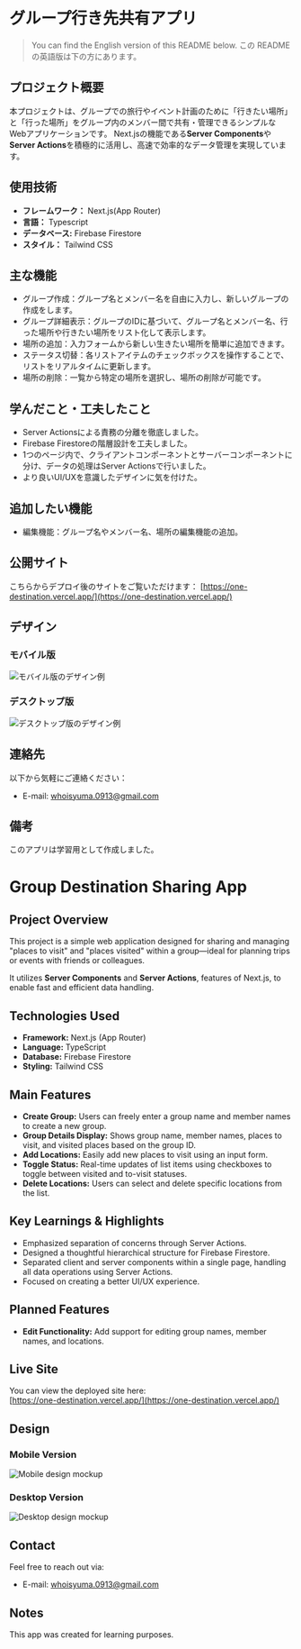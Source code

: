 # グループ行き先共有アプリ
> You can find the English version of this README below.
> この README の英語版は下の方にあります。

## プロジェクト概要

本プロジェクトは、グループでの旅行やイベント計画のために「行きたい場所」と「行った場所」をグループ内のメンバー間で共有・管理できるシンプルなWebアプリケーションです。
Next.jsの機能である**Server Components**や**Server Actions**を積極的に活用し、高速で効率的なデータ管理を実現しています。

## 使用技術

- **フレームワーク：** Next.js(App Router)
- **言語：** Typescript
- **データベース:** Firebase Firestore
- **スタイル：** Tailwind CSS

## 主な機能

- グループ作成：グループ名とメンバー名を自由に入力し、新しいグループの作成をします。
- グループ詳細表示：グループのIDに基づいて、グループ名とメンバー名、行った場所や行きたい場所をリスト化して表示します。
- 場所の追加：入力フォームから新しい生きたい場所を簡単に追加できます。
- ステータス切替：各リストアイテムのチェックボックスを操作することで、リストをリアルタイムに更新します。
- 場所の削除：一覧から特定の場所を選択し、場所の削除が可能です。

## 学んだこと・工夫したこと
- Server Actionsによる責務の分離を徹底しました。
- Firebase Firestoreの階層設計を工夫しました。
- 1つのページ内で、クライアントコンポーネントとサーバーコンポーネントに分け、データの処理はServer Actionsで行いました。
- より良いUI/UXを意識したデザインに気を付けた。

## 追加したい機能
- 編集機能：グループ名やメンバー名、場所の編集機能の追加。

## 公開サイト
こちらからデプロイ後のサイトをご覧いただけます：
[https://one-destination.vercel.app/](https://one-destination.vercel.app/)

## デザイン

### モバイル版
![モバイル版のデザイン例](/public/mockup1.png)

### デスクトップ版
![デスクトップ版のデザイン例](/public/mockup2.png)

## 連絡先
以下から気軽にご連絡ください：
- E-mail: [whoisyuma.0913@gmail.com](whoisyuma.0913@gmail.com)

## 備考
このアプリは学習用として作成しました。

# Group Destination Sharing App

## Project Overview

This project is a simple web application designed for sharing and managing "places to visit" and "places visited" within a group—ideal for planning trips or events with friends or colleagues.

It utilizes **Server Components** and **Server Actions**, features of Next.js, to enable fast and efficient data handling.

## Technologies Used

- **Framework:** Next.js (App Router)
- **Language:** TypeScript
- **Database:** Firebase Firestore
- **Styling:** Tailwind CSS

## Main Features

- **Create Group:** Users can freely enter a group name and member names to create a new group.
- **Group Details Display:** Shows group name, member names, places to visit, and visited places based on the group ID.
- **Add Locations:** Easily add new places to visit using an input form.
- **Toggle Status:** Real-time updates of list items using checkboxes to toggle between visited and to-visit statuses.
- **Delete Locations:** Users can select and delete specific locations from the list.

## Key Learnings & Highlights

- Emphasized separation of concerns through Server Actions.
- Designed a thoughtful hierarchical structure for Firebase Firestore.
- Separated client and server components within a single page, handling all data operations using Server Actions.
- Focused on creating a better UI/UX experience.

## Planned Features

- **Edit Functionality:** Add support for editing group names, member names, and locations.

## Live Site

You can view the deployed site here:  
[https://one-destination.vercel.app/](https://one-destination.vercel.app/)

## Design

### Mobile Version
![Mobile design mockup](/public/mockup1.png)

### Desktop Version
![Desktop design mockup](/public/mockup2.png)

## Contact

Feel free to reach out via:  
- E-mail: [whoisyuma.0913@gmail.com](mailto:whoisyuma.0913@gmail.com)

## Notes

This app was created for learning purposes.
